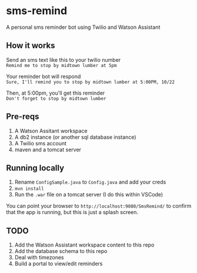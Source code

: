 # sms-remind
A personal sms reminder bot using Twilio and Watson Assistant

## How it works

Send an sms text like this to your twilio number  
`Remind me to stop by midtown lumber at 5pm`

Your reminder bot will respond  
`Sure, I'll remind you to stop by midtown lumber at 5:00PM, 10/22`

Then, at 5:00pm, you'll get this reminder  
`Don't forget to stop by midtown lumber`

## Pre-reqs
1. A Watson Assitant workspace  
2. A db2 instance (or another sql database instance)  
3. A Twilio sms account  
4. maven and a tomcat server  

## Running locally
1. Rename `ConfigSample.java` to `Config.java` and add your creds  
2. `mvn install`  
3. Run the `.war` file on a tomcat server (I do this within VSCode)  

You can point your browser to `http://localhost:9080/SmsRemind/` to confirm
that the app is running, but this is just a splash screen.

## TODO
1. Add the Watson Assistant workspace content to this repo  
2. Add the database schema to this repo  
3. Deal with timezones  
4. Build a portal to view/edit reminders  
